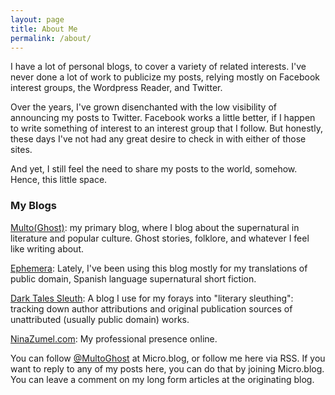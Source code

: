 ```yaml
---
layout: page
title: About Me
permalink: /about/
---
```


I have a lot of personal blogs, to cover a variety of related interests. I've never done a lot of work to publicize my posts, relying mostly on Facebook interest groups, the Wordpress Reader, and Twitter.

Over the years, I've grown disenchanted with the low visibility of announcing my posts to Twitter. Facebook works a little better, if I happen to write something of interest to an interest group that I follow. But honestly, these days I've not had any great desire to check in with either of those sites.

And yet, I still feel the need to share my posts to the world, somehow. Hence, this little space.

### My Blogs

[Multo(Ghost)](https://multoghost.wordpress.com): my primary blog, where I blog about the supernatural in literature and popular culture. Ghost stories, folklore, and whatever I feel like writing about.

[Ephemera](https://exiw.wordpress.com): Lately, I've been using this blog mostly for my translations of public domain, Spanish language supernatural short fiction.

[Dark Tales Sleuth](https://darktalessleuth.wordpress.com): A blog I use for my forays into "literary sleuthing": tracking down author attributions and original publication sources of unattributed (usually public domain) works.

[NinaZumel.com](https://ninazumel.com): My professional presence online. 

You can follow [@MultoGhost](https://micro.blog/MultoGhost) at Micro.blog, or follow me here via RSS. If you want to reply to any of my posts here, you can do that by joining Micro.blog. You can leave a comment on my long form articles at the originating blog.



